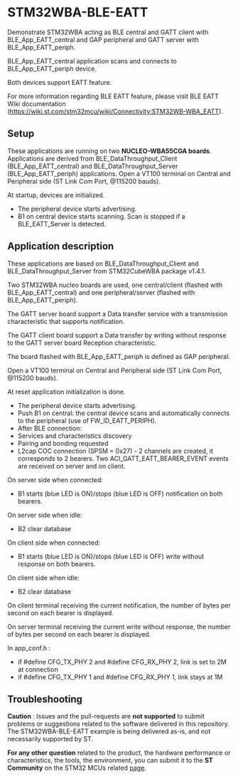 # STM32WBA-BLE-EATT

Demonstrate STM32WBA acting as BLE central and GATT client with BLE_App_EATT_central and GAP peripheral and GATT server with BLE_App_EATT_periph.

BLE_App_EATT_central application scans and connects to BLE_App_EATT_periph device.

Both devices support EATT feature.

For more information regarding BLE EATT feature, please visit BLE EATT Wiki documentation (https://wiki.st.com/stm32mcu/wiki/Connectivity:STM32WB-WBA_EATT).

## Setup
These applications are running on two **NUCLEO-WBA55CGA boards**. 
Applications are derived from BLE_DataThroughput_Client (BLE_App_EATT_central) and BLE_DataThroughput_Server (BLE_App_EATT_periph) applications.
Open a VT100 terminal on Central and Peripheral side (ST Link Com Port, @115200 bauds).

At startup, devices are initialized.
 - The peripheral device starts advertising.
 - B1 on central device starts scanning. Scan is stopped if a BLE_EATT_Server is detected.

## Application description
These applications are based on BLE_DataThroughput_Client and BLE_DataThroughput_Server from STM32CubeWBA package v1.4.1.  

Two STM32WBA nucleo boards are used, one central/client (flashed with BLE_App_EATT_central) and one peripheral/server (flashed with BLE_App_EATT_periph). 

The GATT server board support a Data transfer service with a transmission characteristic that supports notification.

The GATT client board support a Data transfer by writing without response to the GATT server board Reception characteristic.

The board flashed with BLE_App_EATT_periph is defined as GAP peripheral.

Open a VT100 terminal on Central and Peripheral side (ST Link Com Port, @115200 bauds).

At reset application initialization is done.

 - The peripheral device starts advertising.
 - Push B1 on central: the central device scans and automatically connects to the peripheral (use of FW_ID_EATT_PERIPH). 
 - After BLE connection:
 - Services and characteristics discovery
 - Pairing and bonding requested
 - L2cap COC connection (SPSM = 0x27) - 2 channels are created, it corresponds to 2 bearers. Two ACI_GATT_EATT_BEARER_EVENT events are received on server and on client.

On server side when connected:

 - B1 starts (blue LED is ON)/stops (blue LED is OFF) notification on both bearers.

On server side when idle:

 - B2 clear database

On client side when connected:

 - B1 starts (blue LED is ON)/stops (blue LED is OFF) write without response on both bearers.

On client side when idle:

 - B2 clear database

On client terminal receiving the current notification, the number of bytes per second on each bearer is displayed.

On server terminal receiving the current write without response, the number of bytes per second on each bearer is displayed.
  
In app_conf.h :

 - if #define CFG_TX_PHY    2 and #define CFG_RX_PHY    2, link is set to 2M at connection
 - if #define CFG_TX_PHY    1 and #define CFG_RX_PHY    1, link stays at 1M

 ## Troubleshooting

**Caution** : Issues and the pull-requests are **not supported** to submit problems or suggestions related to the software delivered in this repository. The STM32WBA-BLE-EATT example is being delivered as-is, and not necessarily supported by ST.

**For any other question** related to the product, the hardware performance or characteristics, the tools, the environment, you can submit it to the **ST Community** on the STM32 MCUs related [page](https://community.st.com/s/topic/0TO0X000000BSqSWAW/stm32-mcus).


